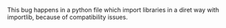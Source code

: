 This bug happens in a python file which import libraries in a diret way with importlib, because of compatibility issues.